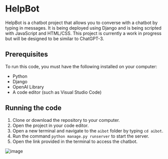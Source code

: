 # HelpBot

HelpBot is a chatbot project that allows you to converse with a chatbot by typing in messages. It is being deployed using Django and is being scripted with JavaScript and HTML/CSS. This project is currently a work in progress but will be designed to be similar to ChatGPT-3.

## Prerequisites

To run this code, you must have the following installed on your computer:

- Python
- Django
- OpenAI Library
- A code editor (such as Visual Studio Code)

## Running the code

1. Clone or download the repository to your computer.
2. Open the project in your code editor.
3. Open a new terminal and navigate to the `aibot` folder by typing `cd aibot`.
4. Run the command `python manage.py runserver` to start the server.
5. Open the link provided in the terminal to access the chatbot.



![image](https://github.com/Hamoozi/AssistAI/assets/82399910/2382bc6b-1d3b-4354-a34c-729760f1e4f8)


